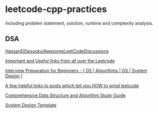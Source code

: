 # leetcode-cpp-practices

Including problem statement, solution, runtime and complexity analysis.

## DSA

[HassanElDesouky/AwesomeLeetCodeDiscussions](https://github.com/HassanElDesouky/AwesomeLeetCodeDiscussions)

[Important and Useful links from all over the Leetcode](https://leetcode.com/discuss/general-discussion/665604/Important-and-Useful-links-from-all-over-the-Leetcode)

[Interview Preparation for Beginners - [ DS | Algorithms | OS | System Design ]](https://leetcode.com/discuss/general-discussion/698684/interview-preparation-for-beginners-ds-algorithms-os-system-design)

[A few helpful links to posts which tell you HOW to grind leetcode](https://leetcode.com/discuss/general-discussion/355251/A-few-helpful-links-to-posts-which-tell-you-HOW-to-grind-leetcode)

[Comprehensive Data Structure and Algorithm Study Guide](https://leetcode.com/discuss/general-discussion/494279/Comprehensive-Data-Structure-and-Algorithm-Study-Guide)

[System Design Template](https://leetcode.com/discuss/career/229177/my-system-design-template)
